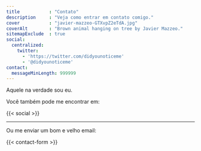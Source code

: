 ```yaml
---
title           : "Contato"
description     : "Veja como entrar em contato comigo."
cover           : "javier-mazzeo-GTXvpZ2eTdA.jpg"
coverAlt        : "Brown animal hanging on tree by Javier Mazzeo."
sitemapExclude  : true
social:
  centralized:
    twitter:
      - 'https://twitter.com/didyounoticeme'
      - '@didyounoticeme'
contact:
  messageMinLength: 999999
---
```


Aquele na verdade sou eu.

Você também pode me encontrar em:

{{< social >}}

---

Ou me enviar um bom e velho email:

{{< contact-form >}}
